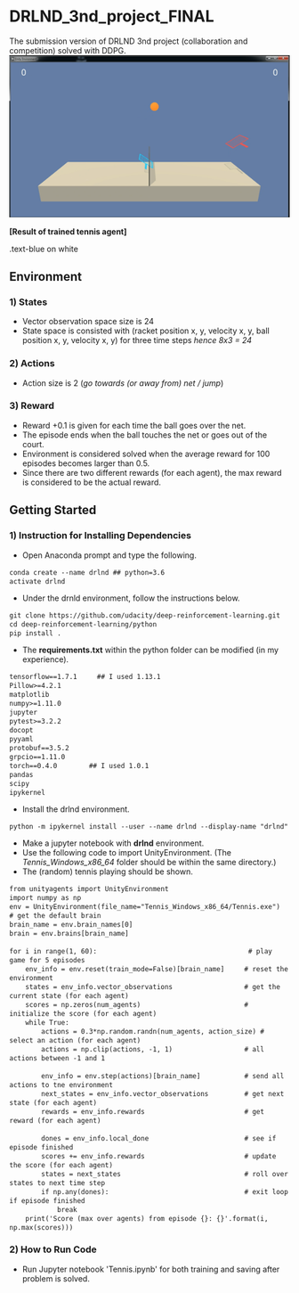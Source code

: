 # DRLND_3nd_project_FINAL
The submission version of DRLND 3nd project (collaboration and competition) solved with DDPG.
![](tennis_trained_result.gif) 

**[Result of trained tennis agent]** 

<div class="text-blue mb-2">
  .text-blue on white
</div>

## Environment

### 1) States
* Vector observation space size is 24
* State space is consisted with (racket position x, y, velocity x, y, ball position x, y, velocity x, y) for three time steps
   *hence 8x3 = 24*
   

### 2) Actions
* Action size is 2 (*go towards (or away from) net / jump*)

### 3) Reward
* Reward +0.1 is given for each time the ball goes over the net.
* The episode ends when the ball touches the net or goes out of the court.
* Environment is considered solved when the average reward for 100 episodes becomes larger than 0.5.
* Since there are two different rewards (for each agent), the max reward is considered to be the actual reward.

## Getting Started

### 1) Instruction for Installing Dependencies
* Open Anaconda prompt and type the following.
```
conda create --name drlnd ## python=3.6 
activate drlnd
```

* Under the drnld environment, follow the instructions below.
```
git clone https://github.com/udacity/deep-reinforcement-learning.git
cd deep-reinforcement-learning/python
pip install .  
```

* The **requirements.txt** within the python folder can be modified (in my experience).
```
tensorflow==1.7.1     ## I used 1.13.1
Pillow>=4.2.1
matplotlib
numpy>=1.11.0
jupyter
pytest>=3.2.2
docopt
pyyaml
protobuf==3.5.2
grpcio==1.11.0
torch==0.4.0        ## I used 1.0.1
pandas
scipy
ipykernel
```

* Install the drlnd environment.
```
python -m ipykernel install --user --name drlnd --display-name "drlnd"
```

* Make a jupyter notebook with **drlnd** environment. 
* Use the following code to import UnityEnvironment. (The *Tennis_Windows_x86_64* folder should be within the same directory.)
* The (random) tennis playing should be shown. 
```
from unityagents import UnityEnvironment
import numpy as np
env = UnityEnvironment(file_name="Tennis_Windows_x86_64/Tennis.exe")
# get the default brain
brain_name = env.brain_names[0]
brain = env.brains[brain_name]

for i in range(1, 60):                                      # play game for 5 episodes
    env_info = env.reset(train_mode=False)[brain_name]     # reset the environment    
    states = env_info.vector_observations                  # get the current state (for each agent)
    scores = np.zeros(num_agents)                          # initialize the score (for each agent)
    while True:
        actions = 0.3*np.random.randn(num_agents, action_size) # select an action (for each agent)
        actions = np.clip(actions, -1, 1)                  # all actions between -1 and 1
     
        env_info = env.step(actions)[brain_name]           # send all actions to tne environment
        next_states = env_info.vector_observations         # get next state (for each agent)
        rewards = env_info.rewards                         # get reward (for each agent)

        dones = env_info.local_done                        # see if episode finished
        scores += env_info.rewards                         # update the score (for each agent)
        states = next_states                               # roll over states to next time step
        if np.any(dones):                                  # exit loop if episode finished
            break
    print('Score (max over agents) from episode {}: {}'.format(i, np.max(scores)))
```

 
### 2) How to Run Code
* Run Jupyter notebook 'Tennis.ipynb' for both training and saving after problem is solved.

